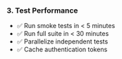### 3. Test Performance

- ✅ Run smoke tests in < 5 minutes
- ✅ Run full suite in < 30 minutes
- ✅ Parallelize independent tests
- ✅ Cache authentication tokens
